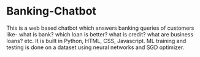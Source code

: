 # Banking-Chatbot
This is a web based chatbot which answers banking queries of customers like- what is bank? which loan is better? what is credit? what are business loans? etc. It is built in Python, HTML, CSS, Javascript. ML training and testing is done on a dataset using neural networks and SGD optimizer.
